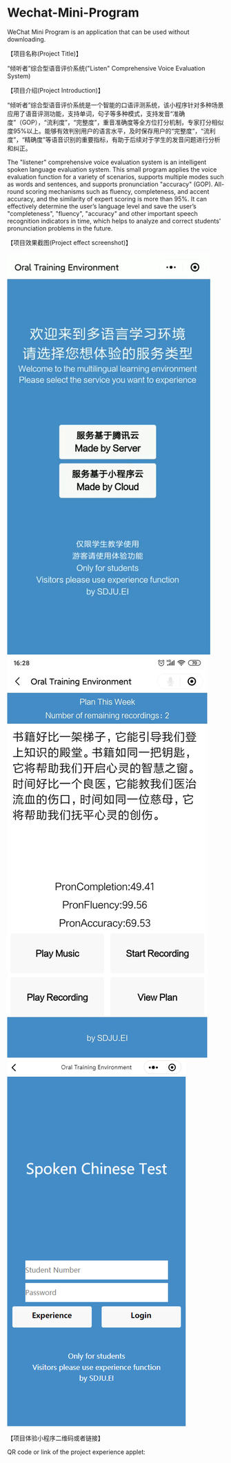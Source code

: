 # Wechat-Mini-Program
WeChat Mini Program is an application that can be used without downloading.

【项目名称(Project Title)】

“倾听者”综合型语音评价系统("Listen" Comprehensive Voice Evaluation System)



【项目介绍(Project Introduction)】

“倾听者”综合型语音评价系统是一个智能的口语评测系统，该小程序针对多种场景应用了语音评测功能，支持单词，句子等多种模式，支持发音“准确度”（GOP），“流利度”，“完整度”，重音准确度等全方位打分机制，专家打分相似度95%以上。能够有效判别用户的语言水平，及时保存用户的“完整度”，“流利度”，“精确度”等语音识别的重要指标，有助于后续对于学生的发音问题进行分析和纠正。

The "listener" comprehensive voice evaluation system is an intelligent spoken language evaluation system. This small program applies the voice evaluation function for a variety of scenarios, supports multiple modes such as words and sentences, and supports pronunciation "accuracy" (GOP). All-round scoring mechanisms such as fluency, completeness, and accent accuracy, and the similarity of expert scoring is more than 95%. It can effectively determine the user’s language level and save the user’s "completeness", "fluency", "accuracy" and other important speech recognition indicators in time, which helps to analyze and correct students' pronunciation problems in the future.

【项目效果截图(Project effect screenshot)】

![Image text](https://raw.githubusercontent.com/CodeShockWave/Wechat-Mini-Program/master/img/imgshow1.png)
![Image text](https://raw.githubusercontent.com/CodeShockWave/Wechat-Mini-Program/master/img/imgshow2.png)
![Image text](https://raw.githubusercontent.com/CodeShockWave/Wechat-Mini-Program/master/img/imgshow3.png)

【项目体验小程序二维码或者链接】

QR code or link of the project experience applet:

